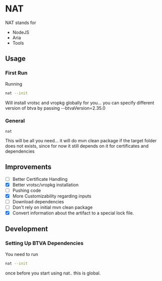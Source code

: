 # NAT

NAT stands for 
- NodeJS
- Aria
- Tools

## Usage

### First Run

Running
```bash
nat --init
```
Will install vrotsc and vropkg globally for you... you can specify different version of btva by passing --btvaVersion=2.35.0

### General

```
nat
```
This will be all you need... it will do mvn clean package if the target folder does not exists, since for now it still depends on it for certificates and
dependencies

## Improvements

- [ ] Better Certificate Handling
- [x] Better vrotsc/vropkg installation
- [ ] Pushing code
- [x] More Customizability regarding inputs
- [ ] Download dependencies
- [ ] Don't rely on initial mvn clean package
- [x] Convert information about the artifact to a special lock file.

## Development

### Setting Up BTVA Dependencies

You need to run

```bash
nat --init
```
once before you start using nat.. this is global.

